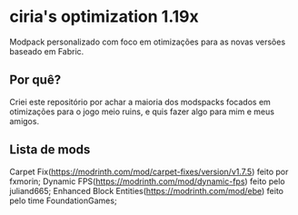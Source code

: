# ciria's optimization 1.19x

Modpack personalizado com foco em otimizações para as novas versões baseado em Fabric.

## Por quê? 

Criei este repositório por achar a maioria dos modspacks focados em otimizações para o jogo meio ruins, e quis fazer algo para mim e meus amigos.


## Lista de mods
Carpet Fix(https://modrinth.com/mod/carpet-fixes/version/v1.7.5) feito por fxmorin;
Dynamic FPS(https://modrinth.com/mod/dynamic-fps) feito pelo juliand665;
Enhanced Block Entities(https://modrinth.com/mod/ebe) feito pelo time FoundationGames;
